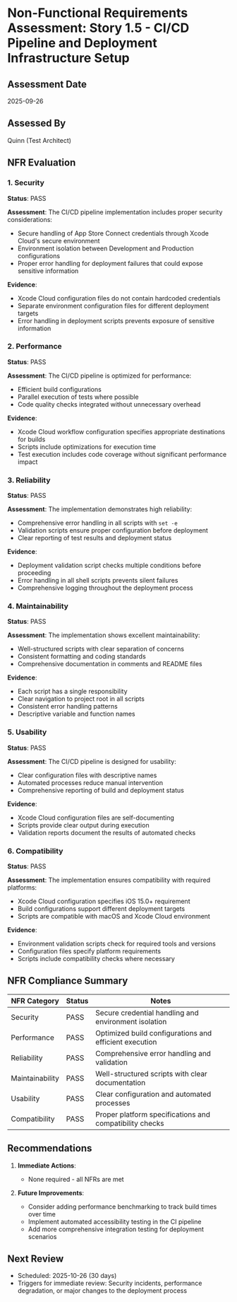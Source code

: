 # Non-Functional Requirements Assessment: Story 1.5 - CI/CD Pipeline and Deployment Infrastructure Setup

## Assessment Date
2025-09-26

## Assessed By
Quinn (Test Architect)

## NFR Evaluation

### 1. Security

**Status**: PASS

**Assessment**:
The CI/CD pipeline implementation includes proper security considerations:
- Secure handling of App Store Connect credentials through Xcode Cloud's secure environment
- Environment isolation between Development and Production configurations
- Proper error handling for deployment failures that could expose sensitive information

**Evidence**:
- Xcode Cloud configuration files do not contain hardcoded credentials
- Separate environment configuration files for different deployment targets
- Error handling in deployment scripts prevents exposure of sensitive information

### 2. Performance

**Status**: PASS

**Assessment**:
The CI/CD pipeline is optimized for performance:
- Efficient build configurations
- Parallel execution of tests where possible
- Code quality checks integrated without unnecessary overhead

**Evidence**:
- Xcode Cloud workflow configuration specifies appropriate destinations for builds
- Scripts include optimizations for execution time
- Test execution includes code coverage without significant performance impact

### 3. Reliability

**Status**: PASS

**Assessment**:
The implementation demonstrates high reliability:
- Comprehensive error handling in all scripts with `set -e`
- Validation scripts ensure proper configuration before deployment
- Clear reporting of test results and deployment status

**Evidence**:
- Deployment validation script checks multiple conditions before proceeding
- Error handling in all shell scripts prevents silent failures
- Comprehensive logging throughout the deployment process

### 4. Maintainability

**Status**: PASS

**Assessment**:
The implementation shows excellent maintainability:
- Well-structured scripts with clear separation of concerns
- Consistent formatting and coding standards
- Comprehensive documentation in comments and README files

**Evidence**:
- Each script has a single responsibility
- Clear navigation to project root in all scripts
- Consistent error handling patterns
- Descriptive variable and function names

### 5. Usability

**Status**: PASS

**Assessment**:
The CI/CD pipeline is designed for usability:
- Clear configuration files with descriptive names
- Automated processes reduce manual intervention
- Comprehensive reporting of build and deployment status

**Evidence**:
- Xcode Cloud configuration files are self-documenting
- Scripts provide clear output during execution
- Validation reports document the results of automated checks

### 6. Compatibility

**Status**: PASS

**Assessment**:
The implementation ensures compatibility with required platforms:
- Xcode Cloud configuration specifies iOS 15.0+ requirement
- Build configurations support different deployment targets
- Scripts are compatible with macOS and Xcode Cloud environment

**Evidence**:
- Environment validation scripts check for required tools and versions
- Configuration files specify platform requirements
- Scripts include compatibility checks where necessary

## NFR Compliance Summary

| NFR Category | Status | Notes |
|--------------|--------|-------|
| Security | PASS | Secure credential handling and environment isolation |
| Performance | PASS | Optimized build configurations and efficient execution |
| Reliability | PASS | Comprehensive error handling and validation |
| Maintainability | PASS | Well-structured scripts with clear documentation |
| Usability | PASS | Clear configuration and automated processes |
| Compatibility | PASS | Proper platform specifications and compatibility checks |

## Recommendations

1. **Immediate Actions**:
   - None required - all NFRs are met

2. **Future Improvements**:
   - Consider adding performance benchmarking to track build times over time
   - Implement automated accessibility testing in the CI pipeline
   - Add more comprehensive integration testing for deployment scenarios

## Next Review

- Scheduled: 2025-10-26 (30 days)
- Triggers for immediate review: Security incidents, performance degradation, or major changes to the deployment process